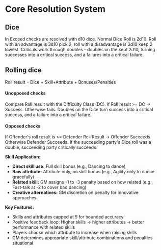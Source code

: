 # Core Resolution System
## Dice
In Exceed checks are resolved with d10 dice.
Normal Dice Roll is 2d10. Roll with an advantage is 3d10 pick 2, roll with a disadvantage is 3d10 keep 2 lowest. 
Criticals work through doubles - doubles on the kept 2d10, turning successes into a critical success, and a failures into a critical failure.
## Rolling dice
Roll result = Dice + Skill+Attribute + Bonuses/Penalties
#### Unopposed checks 
Compare Roll result with the Difficulty Class (DC). if Roll result >= DC -> Success. Otherwise fails.
Doubles on the Dice turn success into a critical success, and a failure into a critical failure.
#### Opposed checks
If Offender's roll result is >= Defender Roll Result -> Offender Succeeds. Otherwise Defender Succeeds.
If the succeeding party's Dice roll was a double, succeeding party critically succeeds.


**Skill Application:**
- **Direct skill use:** Full skill bonus (e.g., Dancing to dance)
- **Raw attribute:** Attribute only, no skill bonus (e.g., Agility only to dance gracefully)
- **Related skill:** GM assigns -1 to -3 penalty based on how related (e.g., Fast-talk at -2 to cover bad dancing)
- **Creative alternatives:** GM discretion on penalty for innovative approaches

**Key Features:**
- Skills and attributes capped at 5 for bounded accuracy
- Positive feedback loop: Higher skills → higher attributes → better performance with related skills
- Players choose which attribute to increase when raising skills
- GM determines appropriate skill/attribute combinations and penalties situational

